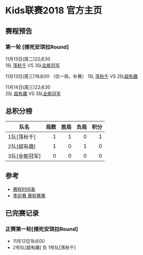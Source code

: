 # Kids联赛2018 官方主页


## 赛程预告
### 第一轮 [捶死安琪拉Round]
 
 11月13日(周二)22点30    
 1队 [荡秋千](team1.md) VS  3队[全能冠军](team3.md)

 11月13日(周三)18点00 （仅一局，补赛）
 1队 [荡秋千](team1.md) VS  2队[超有趣](team32.md)

 11月14日(周三)22点30    
 2队 [超有趣](team2.md) VS  3队[全能冠军](team3.md)


## 总积分榜

| 队名         | 局数 | 胜局 | 负局 |  积分 |
|-------------| --: | --: | --: | --: |
| 1队[荡秋千]   | 1  | 1  | 0 | 1 |
| 2队[超有趣]   | 1  | 0  | 1 | 0 |
| 3队[全能冠军] | 0  | 0  | 0 | 0 |


## 参考
- [赛程时间表](schedule.md)
- [季前赛 赛程赛果](score.md)

## 已完赛记录
### 正赛第一轮[捶死安琪拉Round]
- 11月12日18点00    
- 2号队[超有趣]  负  1号队[荡秋千] 




